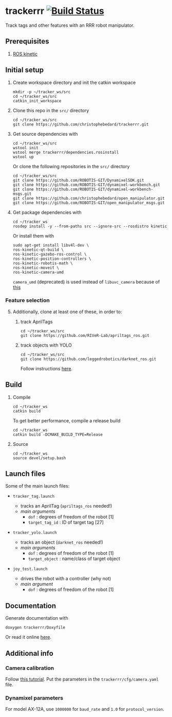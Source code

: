 # trackerrr [![Build Status](https://travis-ci.org/christophebedard/trackerrr.svg?branch=kinetic-devel)](https://travis-ci.org/christophebedard/trackerrr)

Track tags and other features with an RRR robot manipulator.

## Prerequisites

1. [ROS kinetic](http://wiki.ros.org/kinetic/Installation/Ubuntu)

## Initial setup

1. Create workspace directory and init the catkin workspace
   ````
   mkdir -p ~/tracker_ws/src
   cd ~/tracker_ws/src
   catkin_init_workspace
   ````

2. Clone this repo in the `src/` directory
   ````
   cd ~/tracker_ws/src
   git clone https://github.com/christophebedard/trackerrr.git
   ````

3. Get source dependencies with
   ````
   cd ~/tracker_ws/src
   wstool init
   wstool merge trackerrr/dependencies.rosinstall
   wstool up
   ````
   Or clone the following repositories in the `src/` directory
   ````
   cd ~/tracker_ws/src
   git clone https://github.com/ROBOTIS-GIT/DynamixelSDK.git
   git clone https://github.com/ROBOTIS-GIT/dynamixel-workbench.git
   git clone https://github.com/ROBOTIS-GIT/dynamixel-workbench-msgs.git
   git clone https://github.com/christophebedard/open_manipulator.git
   git clone https://github.com/ROBOTIS-GIT/open_manipulator_msgs.git
   ````

4. Get package dependencies with
   ````
   cd ~/tracker_ws
   rosdep install -y --from-paths src --ignore-src --rosdistro kinetic
   ````
   Or install them with
   ````
   sudo apt-get install libv4l-dev \
   ros-kinetic-qt-build \
   ros-kinetic-gazebo-ros-control \
   ros-kinetic-position-controllers \
   ros-kinetic-robotis-math \
   ros-kinetic-moveit \
   ros-kinetic-camera-umd
   ````  
   `camera_umd` (deprecated) is used instead of `libuvc_camera` because of [this](https://github.com/ros-drivers/libuvc_ros/issues/15)

### Feature selection

5. Additionally, clone at least one of these, in order to:
   1. track AprilTags
      ````
      cd ~/tracker_ws/src
      git clone https://github.com/RIVeR-Lab/apriltags_ros.git
      ````

   2. track objects with YOLO
      ````
      cd ~/tracker_ws/src
      git clone https://github.com/leggedrobotics/darknet_ros.git
      ````  
      Follow instructions [here](https://github.com/leggedrobotics/darknet_ros).

## Build

1. Compile
   ````
   cd ~/tracker_ws
   catkin build
   ````

   To get better performance, compile a release build
   ````
   cd ~/tracker_ws
   catkin build -DCMAKE_BUILD_TYPE=Release
   ````

2. Source
   ````
   cd ~/tracker_ws
   source devel/setup.bash
   ````

## Launch files

Some of the main launch files:

* `tracker_tag.launch`
   * tracks an AprilTag (`apriltags_ros` needed!)
   * *main arguments*
      * `dof` : degrees of freedom of the robot [1]
      * `target_tag_id` : ID of target tag [27]

* `tracker_yolo.launch`
   * tracks an object (`darknet_ros` needed!)
   * *main arguments*
      * `dof` : degrees of freedom of the robot [1]
      * `target_object` : name/class of target object

* `joy_test.launch`
   * drives the robot with a controller (why not)
   * *main argument*
      * `dof` : degrees of freedom of the robot [1]

## Documentation

Generate documentation with  
````
doxygen trackerrr/Doxyfile
````

Or read it online [here](https://christophebedard.github.io/trackerrr/).

## Additional info

### Camera calibration

Follow [this tutorial](http://wiki.ros.org/camera_calibration/Tutorials/MonocularCalibration). Put the parameters in the `trackerrr/cfg/camera.yaml` file.

### Dynamixel parameters

For model AX-12A, use `1000000` for `baud_rate` and `1.0` for `protocol_version`.
